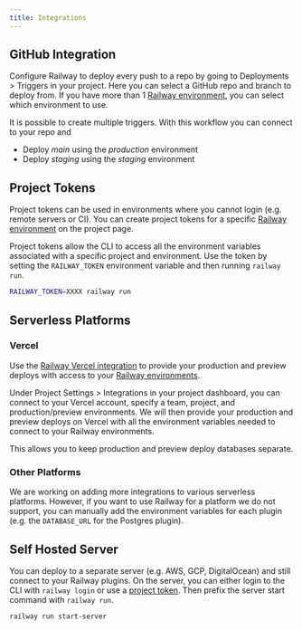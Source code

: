 ```yaml
---
title: Integrations
---
```


## GitHub Integration

Configure Railway to deploy every push to a repo by going to Deployments > Triggers in your project. Here you can select a GitHub repo and branch to deploy
from. If you have more than 1 [Railway environment](/develop/environments), you can
select which environment to use.

<NextImage  src="https://res.cloudinary.com/railway/image/upload/v1631917785/docs/github-deploys_bscowt.png" 
            alt="Screenshot of GitHub Integration"
            layout="responsive"
            width={1001} 
            height={740}
            quality={80} />

It is possible to create multiple triggers. With this workflow you can connect to your repo and
- Deploy _main_ using the _production_ environment
- Deploy _staging_ using the _staging_ environment

## Project Tokens

Project tokens can be used in environments where you cannot login (e.g. remote
servers or CI). You can create project tokens for a specific [Railway
environment](/develop/environments) on the project page.

 <NextImage  src="https://res.cloudinary.com/railway/image/upload/v1631917786/docs/project-tokens_rslnr6.png" 
            alt="Screenshot of Project Tokens"
            layout="responsive"
            width={1076} 
            height={741}
            quality={80} />

Project tokens allow the CLI to access all the environment variables associated
with a specific project and environment. Use the token by setting the
`RAILWAY_TOKEN` environment variable and then running `railway run`.

```bash
RAILWAY_TOKEN=XXXX railway run
```

## Serverless Platforms

### Vercel

Use the [Railway Vercel
integration](https://railway.app/changelog/2020-10-23#vercel-integration)
to provide your production and preview deploys with access to your [Railway
environments](/environments).

Under Project Settings > Integrations in your project dashboard, you can connect
to your Vercel account, specify a team, project, and production/preview
environments. We will then provide your production and preview deploys on Vercel
with all the environment variables needed to connect to your Railway
environments.

This allows you to keep production and preview deploy databases separate.

### Other Platforms

We are working on adding more integrations to various serverless platforms.
However, if you want to use Railway for a platform we do not support, you can
manually add the environment variables for each plugin (e.g. the `DATABASE_URL`
for the Postgres plugin).

## Self Hosted Server

You can deploy to a separate server (e.g. AWS, GCP, DigitalOcean) and still
connect to your Railway plugins. On the server, you can either login to the CLI
with `railway login` or use a [project token](/deploy/integrations#project-tokens). Then prefix the
server start command with `railway run`.

```shell:always
railway run start-server
```
